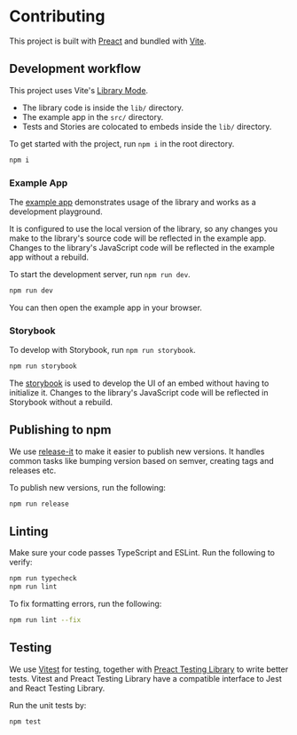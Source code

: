 # Contributing

This project is built with [Preact](https://preactjs.com/) and bundled with [Vite](https://vitejs.dev/).

## Development workflow

This project uses Vite's [Library Mode](https://vitejs.dev/guide/build.html#library-mode).

- The library code is inside the `lib/` directory.
- The example app in the `src/` directory.
- Tests and Stories are colocated to embeds inside the `lib/` directory.

To get started with the project, run `npm i` in the root directory.

```sh
npm i
```

### Example App

The [example app](/example/) demonstrates usage of the library and works as a development playground.

It is configured to use the local version of the library, so any changes you make to the library's source code will be reflected in the example app. Changes to the library's JavaScript code will be reflected in the example app without a rebuild.

To start the development server, run `npm run dev`.

```sh
npm run dev
```

You can then open the example app in your browser.

### Storybook

To develop with Storybook, run `npm run storybook`.

```sh
npm run storybook
```

The [storybook](/storybook/) is used to develop the UI of an embed without having to initialize it. Changes to the library's JavaScript code will be reflected in Storybook without a rebuild.

## Publishing to npm

We use [release-it](https://github.com/release-it/release-it) to make it easier to publish new versions. It handles common tasks like bumping version based on semver, creating tags and releases etc.

To publish new versions, run the following:

```sh
npm run release
```

## Linting

Make sure your code passes TypeScript and ESLint. Run the following to verify:

```sh
npm run typecheck
npm run lint
```

To fix formatting errors, run the following:

```sh
npm run lint --fix
```

## Testing

We use [Vitest](https://vitest.dev/) for testing, together with [Preact Testing Library](https://preactjs.com/guide/v10/preact-testing-library/) to write better tests. Vitest and Preact Testing Library have a compatible interface to Jest and React Testing Library.

Run the unit tests by:

```sh
npm test
```
